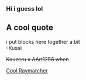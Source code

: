 ### Hi i guess lol

## A cool quote
i put blocks here together a bit  
-Kusai

~~Kouzeru x AArt1256 when~~

[Cool Raymarcher](https://turbowarp.org/516155423/)
